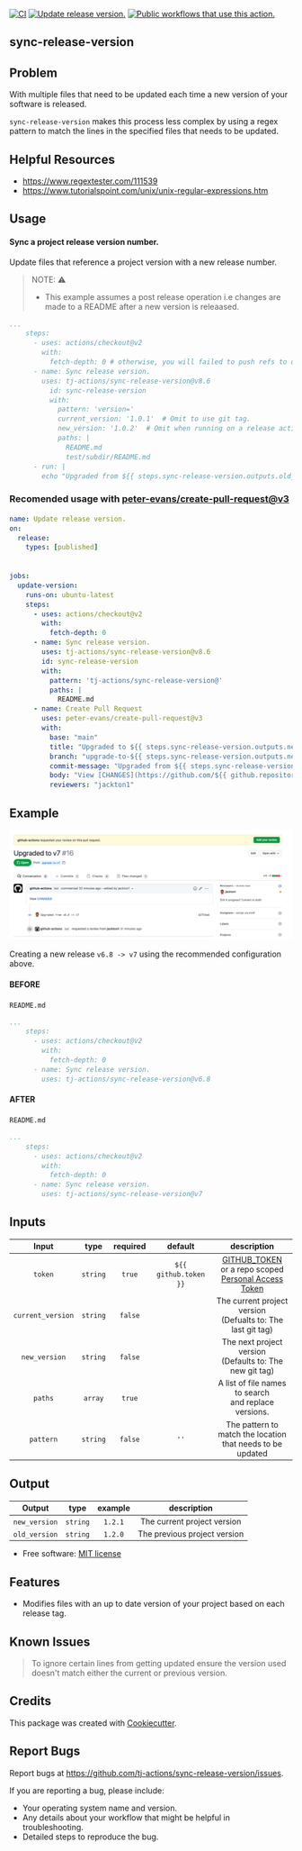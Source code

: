 [![CI](https://github.com/tj-actions/sync-release-version/workflows/CI/badge.svg)](https://github.com/tj-actions/sync-release-version/actions?query=workflow%3ACI)
[![Update release version.](https://github.com/tj-actions/sync-release-version/workflows/Update%20release%20version./badge.svg)](https://github.com/tj-actions/sync-release-version/actions?query=workflow%3A%22Update+release+version.%22) 
<a href="https://github.com/search?q=tj-actions+sync-release-version+path%3A.github%2Fworkflows+language%3AYAML&type=code" target="_blank" title="Public workflows that use this action."><img src="https://img.shields.io/endpoint?url=https%3A%2F%2Fapi-tj-actions.vercel.app%2Fapi%2Fgithub-actions%2Fused-by%3Faction%3Dtj-actions%2Fsync-release-version%26badge%3Dtrue" alt="Public workflows that use this action."></a>

sync-release-version
--------------------
Problem
-------
With multiple files that need to be updated each time a new version of your software is released.


`sync-release-version` makes this process less complex by using a regex pattern to match the lines in the specified files that needs to be updated.

Helpful Resources
------------------
- https://www.regextester.com/111539
- https://www.tutorialspoint.com/unix/unix-regular-expressions.htm

Usage
-----

#### Sync a project release version number.

Update files that reference a project version with a new release number.

> NOTE: ⚠️
> * This example assumes a post release operation i.e changes are made to a README after a new version is releaased.

```yaml
...
    steps:
      - uses: actions/checkout@v2
        with:
          fetch-depth: 0 # otherwise, you will failed to push refs to dest repo
      - name: Sync release version.
        uses: tj-actions/sync-release-version@v8.6
          id: sync-release-version
          with:
            pattern: 'version='
            current_version: '1.0.1'  # Omit to use git tag.
            new_version: '1.0.2'  # Omit when running on a release action.
            paths: |
              README.md
              test/subdir/README.md
      - run: |
        echo "Upgraded from ${{ steps.sync-release-version.outputs.old_version }} -> ${{ steps.sync-release-version.outputs.new_version }}" 
```


### Recomended usage with [peter-evans/create-pull-request@v3](https://github.com/peter-evans/create-pull-request)

```yaml
name: Update release version.
on:
  release:
    types: [published]


jobs:
  update-version:
    runs-on: ubuntu-latest
    steps:
      - uses: actions/checkout@v2
        with:
          fetch-depth: 0
      - name: Sync release version.
        uses: tj-actions/sync-release-version@v8.6
        id: sync-release-version
        with:
          pattern: 'tj-actions/sync-release-version@'
          paths: |
            README.md
      - name: Create Pull Request
        uses: peter-evans/create-pull-request@v3
        with:
          base: "main"
          title: "Upgraded to ${{ steps.sync-release-version.outputs.new_version }}"
          branch: "upgrade-to-${{ steps.sync-release-version.outputs.new_version }}"
          commit-message: "Upgraded from ${{ steps.sync-release-version.outputs.old_version }} -> ${{ steps.sync-release-version.outputs.new_version }}"
          body: "View [CHANGES](https://github.com/${{ github.repository }}/compare/${{ steps.sync-release-version.outputs.old_version }}...${{ steps.sync-release-version.outputs.new_version }})"
          reviewers: "jackton1"
```

Example
-------

![Sample](./Sample.png)

Creating a new release `v6.8 -> v7` using the recommended configuration above.

#### BEFORE

`README.md`
```yaml
...
    steps:
      - uses: actions/checkout@v2
        with:
          fetch-depth: 0
      - name: Sync release version.
        uses: tj-actions/sync-release-version@v6.8
```

#### AFTER
`README.md`
```yaml
...
    steps:
      - uses: actions/checkout@v2
        with:
          fetch-depth: 0
      - name: Sync release version.
        uses: tj-actions/sync-release-version@v7
```


Inputs
------

|   Input           |    type       |  required     |  default                | description                                                     |
|:-----------------:|:-------------:|:-------------:|:-----------------------:|:---------------------------------------------------------------:|
| `token`           |  `string`     |    `true`     | `${{ github.token }}`   | [GITHUB_TOKEN](https://docs.github.com/en/free-pro-team@latest/actions/reference/authentication-in-a-workflow#using-the-github_token-in-a-workflow) <br /> or a repo scoped <br /> [Personal Access Token](https://docs.github.com/en/free-pro-team@latest/github/authenticating-to-github/creating-a-personal-access-token)                            |
| `current_version` |  `string`     |    `false`    |                         | The current project version <br /> (Defualts to: The last git tag)     |
| `new_version`     |  `string`     |    `false`    |                         | The next project version <br /> (Defaults to: The new git tag)         |
| `paths`           |  `array`      |    `true`     |                         | A list of file names to search <br /> and replace versions.            |
| `pattern`         |  `string`     |    `false`    |    `''`                 | The pattern to match the location <br /> that needs to be updated      |



Output
------

|   Output         |    type     |  example              | description                   |
|:----------------:|:-----------:|:---------------------:|:-----------------------------:|
| `new_version`    |  `string`   |    `1.2.1`            |  The current project version |
| `old_version`    |  `string`   |    `1.2.0`            |  The previous project version |



* Free software: [MIT license](LICENSE)

Features
--------

* Modifies files with an up to date version of your project based on each release tag.


Known Issues
------------
> To ignore certain lines from getting updated ensure the version used doesn't match either the current or previous version.


Credits
-------

This package was created with [Cookiecutter](https://github.com/cookiecutter/cookiecutter).



Report Bugs
-----------

Report bugs at https://github.com/tj-actions/sync-release-version/issues.

If you are reporting a bug, please include:

* Your operating system name and version.
* Any details about your workflow that might be helpful in troubleshooting.
* Detailed steps to reproduce the bug.
